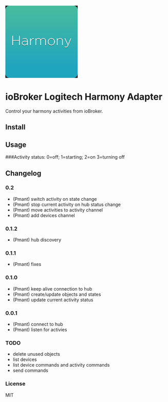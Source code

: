 ![Logo](admin/harmony.jpeg)
# ioBroker Logitech Harmony Adapter

Control your harmony activities from ioBroker.

## Install

## Usage
###Activity status:
0=off;
1=starting;
2=on
3=turning off

## Changelog

### 0.2
* (Pmant) switch activity on state change
* (Pmant) stop current activity on hub status change
* (Pmant) move activities to activity channel
* (Pmant) add devices channel

### 0.1.2
* (Pmant) hub discovery

### 0.1.1
* (Pmant) fixes

### 0.1.0
* (Pmant) keep alive connection to hub
* (Pmant) create/update objects and states
* (Pmant) update current activity status

### 0.0.1
* (Pmant) connect to hub
* (Pmant) listen for activies


### TODO
* delete unused objects
* list devices 
* list device commands and activity commands
* send commands

### License

MIT



